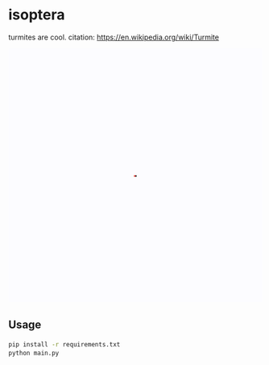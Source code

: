 # isoptera
turmites are cool. citation: https://en.wikipedia.org/wiki/Turmite

![](expanding.gif)

## Usage
```bash 
pip install -r requirements.txt
python main.py
```

